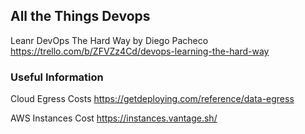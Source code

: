 ## All the Things Devops

Leanr DevOps The Hard Way by Diego Pacheco
https://trello.com/b/ZFVZz4Cd/devops-learning-the-hard-way

### Useful Information

Cloud Egress Costs
https://getdeploying.com/reference/data-egress

AWS Instances Cost
https://instances.vantage.sh/
